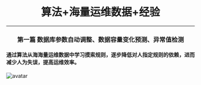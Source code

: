 # <center>算法+海量运维数据+经验 </center>
<!-- more -->
---
### <center>第一篇  数据库参数自动调整、数据容量变化预测、异常值检测</center>
#### 通过算法从海海量运维数据中学习摸索规则，逐步降低对⼈指定规则的依赖，进⽽减少⼈为失误，提⾼运维效率。
<!-- more -->
![avatar](https://edwinjiang703.github.io/images/AIops_total.png)

